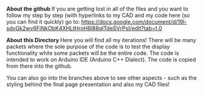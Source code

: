 <b> About the github </b>
If you are getting lost in all of the files and you want to follow my step by step (with hyperlinks to my CAD and my code here (so you can find it quickly) go to:
https://docs.google.com/document/d/19l-sdvGk2wv6FiNkObK4XHLtHroH8l88qlTdeSVrPsI/edit?tab=t.0

<b> About this Directory </b>
Here you will find all my iterations! There will be many packets where the sole purpose of the code is to test the display functionality while some packets will be the entire code. The code is intended to work on Arduino IDE (Arduino C++ Dialect). The code is copied from there into the github.

You can also go into the branches above to see other aspects - such as the styling behind the final page presentation and also my CAD files!



